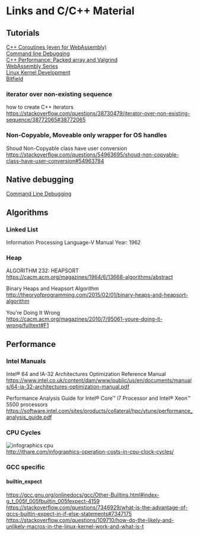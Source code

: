 # Links and C/C++ Material

## Tutorials

[C++ Coroutines (even for WebAssembly)](coroutines/)  
[Command line Debugging](CommandLineDebug.md)  
[C++ Performance: Packed array and Valgrind](packedvsnode/readme.md)  
[WebAssembly Series](/sources/webassembly)  
[Linux Kernel Development](sources/unix/moddev/readme.md)  
[Bitfield](sources/cpp/bitfield)

### iterator over non-existing sequence
how to create C++ iterators  
https://stackoverflow.com/questions/38730479/iterator-over-non-existing-sequence/38772065#38772065

### Non-Copyable, Moveable only wrapper for OS handles
Shoud Non-Copyable class have user conversion
https://stackoverflow.com/questions/54963695/shoud-non-copyable-class-have-user-conversion#54963784

## Native debugging

[Command Line Debugging](CommandLineDebug.md)

## Algorithms

### Linked List

Information Processing Language-V Manual
Year: 1962

### Heap

ALGORITHM 232: HEAPSORT  
https://cacm.acm.org/magazines/1964/6/13668-algorithms/abstract

Binary Heaps and Heapsort Algorithm  
http://theoryofprogramming.com/2015/02/01/binary-heaps-and-heapsort-algorithm  

You're Doing It Wrong  
https://cacm.acm.org/magazines/2010/7/95061-youre-doing-it-wrong/fulltext#F1  

## Performance

### Intel Manuals

Intel® 64 and IA-32 Architectures Optimization Reference Manual  
https://www.intel.co.uk/content/dam/www/public/us/en/documents/manuals/64-ia-32-architectures-optimization-manual.pdf  

Performance Analysis Guide for Intel® Core™ i7 Processor and Intel® Xeon™ 5500 processors 
https://software.intel.com/sites/products/collateral/hpc/vtune/performance_analysis_guide.pdf

### CPU Cycles

![infographics cpu](http://ithare.com/wp-content/uploads/part101_infographics_v08.png)  
http://ithare.com/infographics-operation-costs-in-cpu-clock-cycles/  

### GCC specific

#### builtin_expect

https://gcc.gnu.org/onlinedocs/gcc/Other-Builtins.html#index-g_t_005f_005fbuiltin_005fexpect-4159  
https://stackoverflow.com/questions/7346929/what-is-the-advantage-of-gccs-builtin-expect-in-if-else-statements#7347175  
https://stackoverflow.com/questions/109710/how-do-the-likely-and-unlikely-macros-in-the-linux-kernel-work-and-what-is-t  